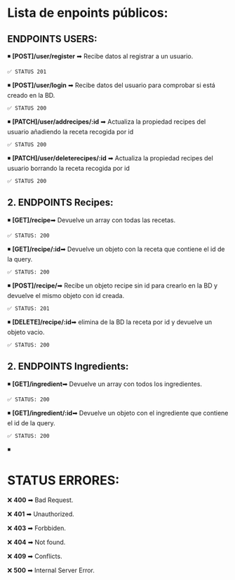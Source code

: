 # **Lista de enpoints públicos**:

## **ENDPOINTS USERS**:

◾ **[POST]/user/register** ➡ Recibe datos al registrar a un usuario.

    ✅ STATUS 201

◾ **[POST]/user/login** ➡ Recibe datos del usuario para comprobar si está creado en la BD.

    ✅ STATUS 200
    
◾ **[PATCH]/user/addrecipes/:id** ➡ Actualiza la propiedad recipes del usuario añadiendo la receta recogida por id

    ✅ STATUS 200
    
◾ **[PATCH]/user/deleterecipes/:id** ➡ Actualiza la propiedad recipes del usuario borrando la receta recogida por id

    ✅ STATUS 200
## **2. ENDPOINTS Recipes**:

◾ **[GET]/recipe**➡ Devuelve un array con todas las recetas.

    ✅ STATUS: 200

◾ **[GET]/recipe/:id**➡ Devuelve un objeto con la receta que contiene el id de la query.

    ✅ STATUS: 200

◾ **[POST]/recipe/**➡ Recibe un objeto recipe sin id para crearlo en la BD y devuelve el mismo objeto con id creada.

    ✅ STATUS: 201


◾ **[DELETE]/recipe/:id**➡ elimina de la BD la receta por id y devuelve un objeto vacio.

    ✅ STATUS: 200
## **2. ENDPOINTS Ingredients**:

◾ **[GET]/ingredient**➡ Devuelve un array con todos los ingredientes.

    ✅ STATUS: 200

◾ **[GET]/ingredient/:id**➡ Devuelve un objeto con el ingrediente que contiene el id de la query.

    ✅ STATUS: 200

◾

# STATUS ERRORES:

❌ **400** ➡ Bad Request.

❌ **401** ➡ Unauthorized.

❌ **403** ➡ Forbbiden.

❌ **404** ➡ Not found.

❌ **409** ➡ Conflicts.

❌ **500** ➡ Internal Server Error.
